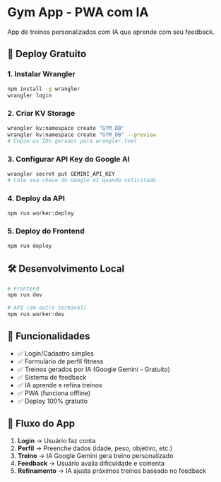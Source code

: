 # Gym App - PWA com IA

App de treinos personalizados com IA que aprende com seu feedback.

## 🚀 Deploy Gratuito

### 1. Instalar Wrangler
```bash
npm install -g wrangler
wrangler login
```

### 2. Criar KV Storage
```bash
wrangler kv:namespace create "GYM_DB"
wrangler kv:namespace create "GYM_DB" --preview
# Copie os IDs gerados para wrangler.toml
```

### 3. Configurar API Key do Google AI
```bash
wrangler secret put GEMINI_API_KEY
# Cole sua chave do Google AI quando solicitado
```

### 4. Deploy da API
```bash
npm run worker:deploy
```

### 5. Deploy do Frontend
```bash
npm run deploy
```

## 🛠️ Desenvolvimento Local

```bash
# Frontend
npm run dev

# API (em outro terminal)
npm run worker:dev
```

## 📱 Funcionalidades

- ✅ Login/Cadastro simples
- ✅ Formulário de perfil fitness
- ✅ Treinos gerados por IA (Google Gemini - Gratuito)
- ✅ Sistema de feedback
- ✅ IA aprende e refina treinos
- ✅ PWA (funciona offline)
- ✅ Deploy 100% gratuito

## 🔄 Fluxo do App

1. **Login** → Usuário faz conta
2. **Perfil** → Preenche dados (idade, peso, objetivo, etc.)
3. **Treino** → IA Google Gemini gera treino personalizado
4. **Feedback** → Usuário avalia dificuldade e comenta
5. **Refinamento** → IA ajusta próximos treinos baseado no feedback
